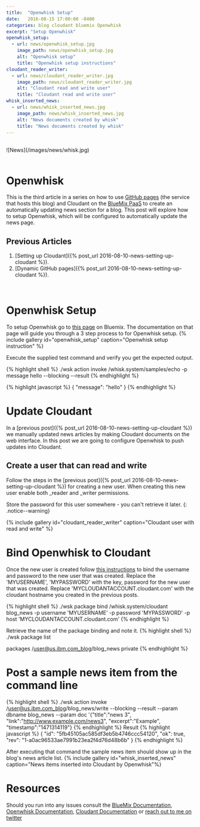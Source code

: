 ```yaml
---
title:  "Openwhisk Setup"
date:   2016-08-15 17:00:00 -0400
categories: blog cloudant bluemix Openwhisk
excerpt: "Setup Openwhisk"
openwhisk_setup:
  - url: news/openwhisk_setup.jpg
    image_path: news/openwhisk_setup.jpg
    alt: "Openwhisk setup"
    title: "Openwhisk setup instructions"
cloudant_reader_writer:
  - url: news/cloudant_reader_writer.jpg
    image_path: news/cloudant_reader_writer.jpg
    alt: "Cloudant read and write user"
    title: "Cloudant read and write user"
whisk_inserted_news:
  - url: news/whisk_inserted_news.jpg
    image_path: news/whisk_inserted_news.jpg
    alt: "News documents created by whisk"
    title: "News documents created by whisk"
---
```

<br>
![News](/images/news/whisk.jpg)
<br>
<br>

# Openwhisk

This is the third article in a series on how to use [GitHub pages](https://pages.github.com/) (the service that hosts this blog) and Cloudant on the [BlueMix PaaS](http://www.ibm.com/BlueMix) to create an automatically updating news section for a blog. This post will explore how to setup Openwhisk, which will be configured to automatically update the news page.

## Previous Articles

1. [Setting up Cloudant]({% post_url 2016-08-10-news-setting-up-cloudant %}).
2. [Dynamic GitHub pages]({% post_url 2016-08-10-news-setting-up-cloudant %}).

<br>

# Openwhisk Setup

To setup Openwhisk go to [this page](https://new-console.ng.bluemix.net/openwhisk/cli) on Bluemix.  The documentation on that page will guide you through a 3 step process to for Openwhisk setup.
{% include gallery id="openwhisk_setup" caption="Openwhisk setup instruction" %}

Execute the supplied test command and verify you get the expected output.

{% highlight shell %}
 ./wsk action invoke /whisk.system/samples/echo -p message hello --blocking --result
{% endhighlight %}

{% highlight javascript %}
{
    "message": "hello"
}
{% endhighlight %}

# Update Cloudant
In a [previous post]({% post_url 2016-08-10-news-setting-up-cloudant %}) we manually updated news articles by making Cloudant documents on the web interface.  In this post we are going to configure Openwhisk to push updates into Cloudant.

## Create a user that can read and write
Follow the steps in the [previous post]({% post_url 2016-08-10-news-setting-up-cloudant %}) for creating a new user.  When creating this new user enable both \_reader and \_writer permissions.

Store the password for this user somewhere - you can't retrieve it later.
{: .notice--warning}

{% include gallery id="cloudant_reader_writer" caption="Cloudant user with read and write" %}



# Bind Openwhisk to Cloudant
Once the new user is created follow [this instructions](https://new-console.ng.bluemix.net/docs/openwhisk/openwhisk_catalog.html#openwhisk_catalog_cloudant_outside) to bind
the username and password to the new user that was created.  Replace the 'MYUSERNAME', 'MYPASSWORD' with the key, password for the new user that was created.  Replace 'MYCLOUDANTACCOUNT.cloudant.com' with the cloudant hostname you created in the previous posts.

{% highlight shell %}
./wsk package bind /whisk.system/cloudant blog_news -p username 'MYUSERNAME' -p password 'MYPASSWORD' -p host 'MYCLOUDANTACCOUNT.cloudant.com'
{% endhighlight %}

Retrieve the name of the package binding and note it.
{% highlight shell %}
./wsk package list

packages
/user@us.ibm.com_blog/blog_news                                         private
{% endhighlight %}


# Post a sample news item from the command line

{% highlight shell %}
./wsk action invoke /user@us.ibm.com_blog/blog_news/write --blocking --result --param dbname blog_news --param doc '{"title":"news 3", "link":"http://www.example.com/news3", "excerpt":"Example", "timestamp":"1471314119"}
{% endhighlight %}
Result
{% highlight javascript %}
{
    "id": "5fb45105ac585df3eb5b4746ccc54120",
    "ok": true,
    "rev": "1-a0ac96533ae7991b23ea2f4d76d48b6b"
}
{% endhighlight %}

After executing that command the sample news item should show up in the blog's news article list.
{% include gallery id="whisk_inserted_news" caption="News items inserted into Cloudant by Openwhisk"%}


# Resources
Should you run into any issues consult the [BlueMix Documentation](https://console.ng.bluemix.net/docs/), [Openwhisk Documentation](https://new-console.ng.bluemix.net/docs/openwhisk/index.html), [Cloudant Documentation](https://docs.cloudant.com/) or [reach out to me on twitter](https://twitter.com/boc_tothefuture)
